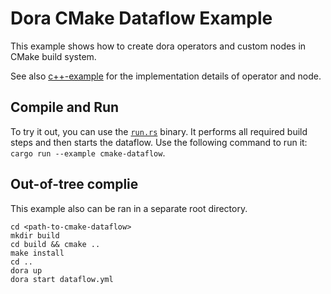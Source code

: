 # Dora CMake Dataflow Example

This example shows how to create dora operators and custom nodes in CMake build system.

See also [c++-example](https://github.com/dora-rs/dora/blob/main/examples/c%2B%2B-dataflow/README.md) for the implementation details of operator and node.

## Compile and Run

To try it out, you can use the [`run.rs`](./run.rs) binary. It performs all required build steps and then starts the dataflow. Use the following command to run it: `cargo run --example cmake-dataflow`.

## Out-of-tree complie

This example also can be ran in a separate root directory.
```
cd <path-to-cmake-dataflow>
mkdir build
cd build && cmake ..
make install
cd ..
dora up
dora start dataflow.yml
```
